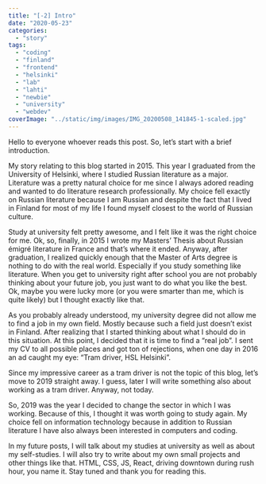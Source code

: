 ```yaml
---
title: "[-2] Intro"
date: "2020-05-23"
categories:
  - "story"
tags:
  - "coding"
  - "finland"
  - "frontend"
  - "helsinki"
  - "lab"
  - "lahti"
  - "newbie"
  - "university"
  - "webdev"
coverImage: "../static/img/images/IMG_20200508_141845-1-scaled.jpg"
---
```


Hello to everyone whoever reads this post. So, let’s start with a brief introduction.

My story relating to this blog started in 2015. This year I graduated from the University of Helsinki, where I studied Russian literature as a major. Literature was a pretty natural choice for me since I always adored reading and wanted to do literature research professionally. My choice fell exactly on Russian literature because I am Russian and despite the fact that I lived in Finland for most of my life I found myself closest to the world of Russian culture.

Study at university felt pretty awesome, and I felt like it was the right choice for me. Ok, so, finally, in 2015 I wrote my Masters’ Thesis about Russian émigré literature in France and that’s where it ended. Anyway, after graduation, I realized quickly enough that the Master of Arts degree is nothing to do with the real world. Especially if you study something like literature. When you get to university right after school you are not probably thinking about your future job, you just want to do what you like the best. Ok, maybe you were lucky more (or you were smarter than me, which is quite likely) but I thought exactly like that.

As you probably already understood, my university degree did not allow me to find a job in my own field. Mostly because such a field just doesn’t exist in Finland. After realizing that I started thinking about what I should do in this situation. At this point, I decided that it is time to find a “real job”. I sent my CV to all possible places and got ton of rejections, when one day in 2016 an ad caught my eye: “Tram driver, HSL Helsinki”.

Since my impressive career as a tram driver is not the topic of this blog, let’s move to 2019 straight away. I guess, later I will write something also about working as a tram driver. Anyway, not today.

So, 2019 was the year I decided to change the sector in which I was working. Because of this, I thought it was worth going to study again. My choice fell on information technology because in addition to Russian literature I have also always been interested in computers and coding.

In my future posts, I will talk about my studies at university as well as about my self-studies. I will also try to write about my own small projects and other things like that. HTML, CSS, JS, React, driving downtown during rush hour, you name it. Stay tuned and thank you for reading this.
